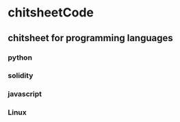 # chitsheetCode
## chitsheet for programming languages
### python
### solidity
### javascript
### Linux 
